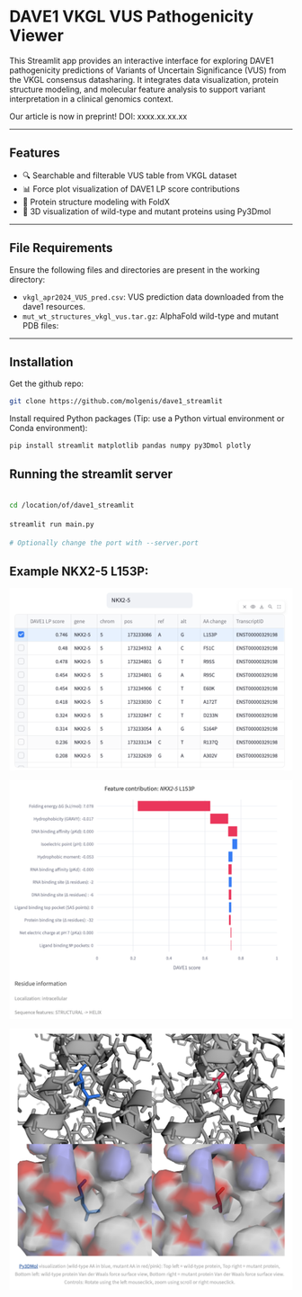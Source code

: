 # DAVE1 VKGL VUS Pathogenicity Viewer

This Streamlit app provides an interactive interface for exploring DAVE1 pathogenicity predictions of Variants of Uncertain Significance (VUS) from the VKGL consensus datasharing. It integrates data visualization, protein structure modeling, and molecular feature analysis to support variant interpretation in a clinical genomics context.

Our article is now in preprint! DOI: xxxx.xx.xx.xx

---

## Features

- 🔍 Searchable and filterable VUS table from VKGL dataset
- 📊 Force plot visualization of DAVE1 LP score contributions
- 🧬 Protein structure modeling with FoldX
- 🧪 3D visualization of wild-type and mutant proteins using Py3Dmol

---

## File Requirements

Ensure the following files and directories are present in the working directory:

- `vkgl_apr2024_VUS_pred.csv`: VUS prediction data downloaded from the dave1 resources.
- `mut_wt_structures_vkgl_vus.tar.gz`: AlphaFold wild-type and mutant PDB files: 

---

## Installation

Get the github repo:
```bash
git clone https://github.com/molgenis/dave1_streamlit
```

Install required Python packages (Tip: use a Python virtual environment or Conda environment):

```bash
pip install streamlit matplotlib pandas numpy py3Dmol plotly

```

## Running the streamlit server

```bash

cd /location/of/dave1_streamlit

streamlit run main.py

# Optionally change the port with --server.port

```

## Example NKX2-5 L153P:

![table](images/table.png)

![force_plot](images/explain_plot.png)

![force_plot](images/py3dmol.png)
